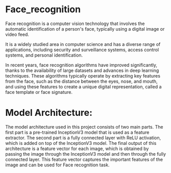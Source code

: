 # Face_recognition
Face recognition is a computer vision technology that involves the automatic identification of a person's face, typically using a digital image or video feed. 

It is a widely studied area in computer science and has a diverse range of applications, including security and surveillance systems, access control systems, and personal identification.

In recent years, face recognition algorithms have improved significantly, thanks to the availability of large datasets and advances in deep learning techniques. 
These algorithms typically operate by extracting key features from the face, such as the distance between the eyes, nose, and mouth, and using these features to create a unique digital representation, called a face template or face signature.

# Model Architecture:
The model architecture used in this project consists of two main parts. The first part is a pre-trained InceptionV3 model that is used as a feature extractor. 
The second part is a fully connected layer with ReLU activation, which is added on top of the InceptionV3 model. 
The final output of this architecture is a feature vector for each image, which is obtained by passing the image through the InceptionV3 model and then through the fully connected layer.
This feature vector captures the important features of the image and can be used for Face recognition task.
